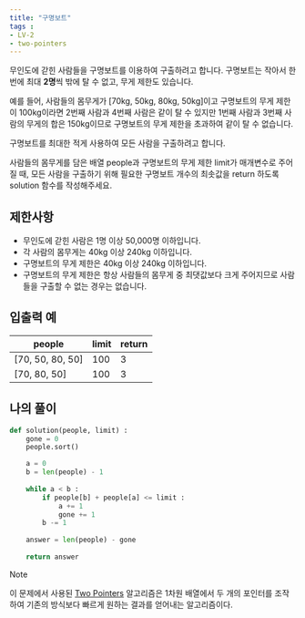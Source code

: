 ```yaml
---
title: "구명보트"
tags :
- LV-2 
- two-pointers
---
```

무인도에 갇힌 사람들을 구명보트를 이용하여 구출하려고 합니다. 구명보트는 작아서 한 번에 최대 **2명**씩 밖에 탈 수 없고, 무게 제한도 있습니다.

예를 들어, 사람들의 몸무게가 [70kg, 50kg, 80kg, 50kg]이고 구명보트의 무게 제한이 100kg이라면 2번째 사람과 4번째 사람은 같이 탈 수 있지만 1번째 사람과 3번째 사람의 무게의 합은 150kg이므로 구명보트의 무게 제한을 초과하여 같이 탈 수 없습니다.

구명보트를 최대한 적게 사용하여 모든 사람을 구출하려고 합니다.

사람들의 몸무게를 담은 배열 people과 구명보트의 무게 제한 limit가 매개변수로 주어질 때, 모든 사람을 구출하기 위해 필요한 구명보트 개수의 최솟값을 return 하도록 solution 함수를 작성해주세요.

## 제한사항

-   무인도에 갇힌 사람은 1명 이상 50,000명 이하입니다.
-   각 사람의 몸무게는 40kg 이상 240kg 이하입니다.
-   구명보트의 무게 제한은 40kg 이상 240kg 이하입니다.
-   구명보트의 무게 제한은 항상 사람들의 몸무게 중 최댓값보다 크게 주어지므로 사람들을 구출할 수 없는 경우는 없습니다.

## 입출력 예

| people           | limit | return |
| ---------------- | ----- | ------ |
| [70, 50, 80, 50] | 100   | 3      |
| [70, 80, 50]     | 100   | 3      |


## 나의 풀이

```python
def solution(people, limit) :
    gone = 0
    people.sort()

    a = 0
    b = len(people) - 1
    
    while a < b :
        if people[b] + people[a] <= limit :
            a += 1
            gone += 1
        b -= 1
    
    answer = len(people) - gone
    
    return answer
```

> [!note] 
> 이 문제에서 사용된  [Two Pointers](notes/Two%20Pointers.md) 알고리즘은 1차원 배열에서 두 개의 포인터를 조작하여 기존의 방식보다 빠르게 원하는 결과를 얻어내는 알고리즘이다.